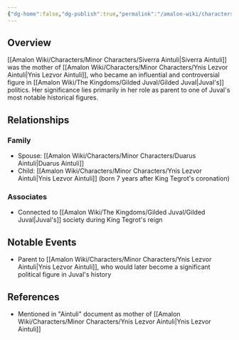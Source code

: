 ```yaml
---
{"dg-home":false,"dg-publish":true,"permalink":"/amalon-wiki/characters/minor-characters/siverra-aintuli/","dgPassFrontmatter":true,"noteIcon":""}
---
```


## Overview
[[Amalon Wiki/Characters/Minor Characters/Siverra Aintuli\|Siverra Aintuli]] was the mother of [[Amalon Wiki/Characters/Minor Characters/Ynis Lezvor Aintuli\|Ynis Lezvor Aintuli]], who became an influential and controversial figure in [[Amalon Wiki/The Kingdoms/Gilded Juval/Gilded Juval\|Juval's]] politics. Her significance lies primarily in her role as parent to one of Juval's most notable historical figures.

## Relationships
### Family
- Spouse: [[Amalon Wiki/Characters/Minor Characters/Duarus Aintuli\|Duarus Aintuli]]
- Child: [[Amalon Wiki/Characters/Minor Characters/Ynis Lezvor Aintuli\|Ynis Lezvor Aintuli]] (born 7 years after King Tegrot's coronation)

### Associates
- Connected to [[Amalon Wiki/The Kingdoms/Gilded Juval/Gilded Juval\|Juval's]] society during King Tegrot's reign

## Notable Events
- Parent to [[Amalon Wiki/Characters/Minor Characters/Ynis Lezvor Aintuli\|Ynis Lezvor Aintuli]], who would later become a significant political figure in Juval's history

## References
- Mentioned in "Aintuli" document as mother of [[Amalon Wiki/Characters/Minor Characters/Ynis Lezvor Aintuli\|Ynis Lezvor Aintuli]]